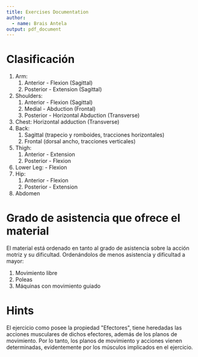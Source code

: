 ```yaml
---
title: Exercises Documentation
author:
  - name: Brais Antela
output: pdf_document
---
```


# Clasificación

1. Arm:
   1. Anterior - Flexion (Sagittal)
   2. Posterior - Extension (Sagittal)
2. Shoulders:
   1. Anterior - Flexion (Sagittal)
   2. Medial - Abduction (Frontal)
   3. Posterior - Horizontal Abduction (Transverse)
3. Chest: Horizontal adduction (Transverse)
4. Back:
   1. Sagittal (trapecio y romboides, tracciones horizontales)
   2. Frontal (dorsal ancho, tracciones verticales)
5. Thigh:
   1. Anterior - Extension
   2. Posterior - Flexion
6. Lower Leg: - Flexion
7. Hip:
   1. Anterior - Flexion
   2. Posterior - Extension
8. Abdomen

# Grado de asistencia que ofrece el material

El material está ordenado en tanto al grado de asistencia sobre la acción motriz y su dificultad. Ordenándolos de menos asistencia y dificultad a mayor:

1. Movimiento libre
2. Poleas
3. Máquinas con movimiento guiado

# Hints

El ejercicio como posee la propiedad "Efectores", tiene heredadas las acciones musculares de dichos efectores, además de los planos de movimiento. Por lo tanto, los planos de movimiento y acciones vienen determinadas, evidentemente por los músculos implicados en el ejercicio.